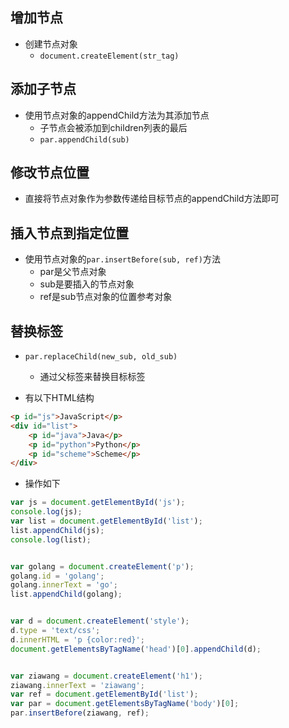 ## 增加节点
- 创建节点对象
	- `document.createElement(str_tag)`

## 添加子节点	
- 使用节点对象的appendChild方法为其添加节点
	- 子节点会被添加到children列表的最后
	- `par.appendChild(sub)`

## 修改节点位置
- 直接将节点对象作为参数传递给目标节点的appendChild方法即可

## 插入节点到指定位置
- 使用节点对象的`par.insertBefore(sub, ref)`方法
	- par是父节点对象
	- sub是要插入的节点对象
	- ref是sub节点对象的位置参考对象


## 替换标签
- `par.replaceChild(new_sub, old_sub)`
	- 通过父标签来替换目标标签

- 有以下HTML结构

```html
<p id="js">JavaScript</p>
<div id="list">
    <p id="java">Java</p>
    <p id="python">Python</p>
    <p id="scheme">Scheme</p>
</div>

```

- 操作如下

```javascript
var js = document.getElementById('js');
console.log(js);
var list = document.getElementById('list');
list.appendChild(js);
console.log(list);


var golang = document.createElement('p');
golang.id = 'golang';
golang.innerText = 'go';
list.appendChild(golang);


var d = document.createElement('style');
d.type = 'text/css';
d.innerHTML = 'p {color:red}';
document.getElementsByTagName('head')[0].appendChild(d);


var ziawang = document.createElement('h1');
ziawang.innerText = 'ziawang';
var ref = document.getElementById('list');
var par = document.getElementsByTagName('body')[0];
par.insertBefore(ziawang, ref);
```